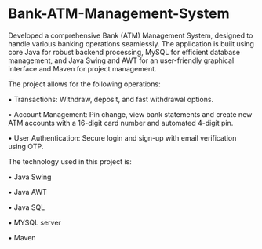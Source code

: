 # Bank-ATM-Management-System

Developed a comprehensive Bank (ATM) Management System, designed to handle various banking operations seamlessly. The application is built using core Java for robust backend processing, MySQL for efficient database management, and Java Swing and AWT for an user-friendly graphical interface and Maven for project management.

The project allows for the following operations:

•	Transactions: Withdraw, deposit, and fast withdrawal options.

•	Account Management: Pin change, view bank statements and create new ATM accounts with a 16-digit card number and automated 4-digit pin.

•	User Authentication: Secure login and sign-up with email verification using OTP.


The technology used in this project is:

• Java Swing

• Java AWT

• Java SQL

• MYSQL server

• Maven 
